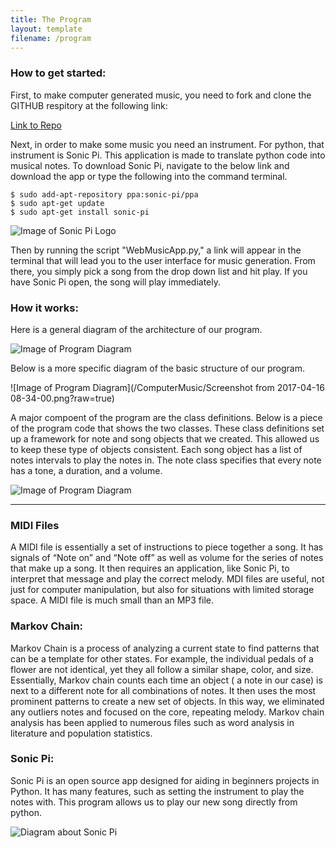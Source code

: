 ```yaml
---
title: The Program
layout: template
filename: /program
--- 
```

### How to get started:


First, to make computer generated music, you need to fork and clone the GITHUB respitory at the following link:

[Link to Repo](https://github.com/msausville/Computer-Generated-Music)

Next, in order to make some music you need an instrument. For python, that instrument is Sonic Pi. This application is made to translate python code into musical notes. To download Sonic Pi, navigate to the below link and download the app or type the following into the command terminal. 


```
$ sudo add-apt-repository ppa:sonic-pi/ppa
$ sudo apt-get update
$ sudo apt-get install sonic-pi
```

![Image of Sonic Pi Logo](http://sonic-pi.net/images/logo.png)

Then by running the script "WebMusicApp.py," a link will appear in the terminal that will lead you to the user interface for music generation. From there, you simply pick a song from the drop down list and hit play. If you have Sonic Pi open, the song will play immediately. 

### How it works:

Here is a general diagram of the architecture of our program. 

![Image of Program Diagram](/ComputerMusic/Overview.png?raw=true)

Below is a more specific diagram of the basic structure of our program.
 
 
 ![Image of Program Diagram](/ComputerMusic/Screenshot from 2017-04-16 08-34-00.png?raw=true)
   
 
 
 A major compoent of the program are the class definitions. Below is a piece of the program code that shows the two classes. These class definitions set up a framework for note and song objects that we created. This allowed us to keep these type of objects consistent. Each song object has a list of notes intervals to play the notes in. The note class specifies that every note has a tone, a duration, and a volume.
   
![Image of Program Diagram](/ComputerMusic/pictures/Classes.png?raw=true)

 *****

### MIDI Files

A MIDI file is essentially a set of instructions to piece together a song. It has signals of “Note on” and “Note off” as well as volume for the series of notes that make up a song. It then requires an application, like Sonic Pi, to interpret that message and play the correct melody. MDI files are useful, not just for computer manipulation, but also for situations with limited storage space. A MIDI file is much small than an MP3 file.

### Markov Chain:
Markov Chain is a process of analyzing a current state to find patterns that can be a template for other states. For example, the individual pedals of a flower are not identical, yet they all follow a similar shape, color, and size. Essentially, Markov chain counts each time an object ( a note in our case) is next to a different note for all combinations of notes. It then uses the most prominent patterns to create a new set of objects. In this way, we eliminated any outliers notes and focused on the core, repeating melody. Markov chain analysis has been applied to numerous files such as word analysis in literature and population statistics.

### Sonic Pi:
Sonic Pi is an open source app designed for aiding in beginners projects in Python. It has many features, such as setting the instrument to play the notes with. This program allows us to play our new song directly from python.

![Diagram about Sonic Pi](/ComputerMusic/HowSonicPiWorks.png?raw=true)
